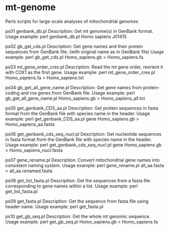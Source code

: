 # mt-genome
Perls scripts for large-scale analyses of mitochondrial genomes

ps01 genbank_db.pl
Description: Get mt genome(s) in GenBank format.
Usage example: perl genbank_db.pl Homo sapiens J01415

ps02 gb_get_cds.pl
Description: Get gene names and their protein sequences from GenBank file. (with original name as in GenBank file)
Usage example: perl gb_get_cds.pl Homo_sapiens.gb > Homo_sapiens.fa

ps03 mt_gene_order_crex.pl
Description: Read the mt gene order, reorient it with COX1 as the first gene.
Usage example: perl mt_gene_order_crex.pl Homo_sapiens.fa > Homo_sapiens.txt

ps04	 gb_get_all_gene_name.pl
Description: Get gene names from protein-coding and rna genes from GenBank file.
Usage example: perl gb_get_all_gene_name.pl Homo_sapiens.gb > Homo_sapiens_all.txt

ps05 get_genbank_CDS_aa.pl 
Description: Get protein sequences in fasta format from the GenBank file with species name in the header.
Usage example: perl get_genbank_CDS_aa.pl gene Homo_sapiens.gb > Homo_sapiens_aa.fasta

ps06 get_genbank_cds_seq_nucl.pl
Description: Get nucleotide sequences in fasta format from the GenBank file with species name in the header.
Usage example: perl get_genbank_cds_seq_nucl.pl gene Homo_sapiens.gb > Homo_sapiens_nucl.fasta

ps07	gene_rename.pl
Description: Convert mitochondrial gene names into consistent naming system.
Usage example: perl gene_rename.pl all_aa.fasta > all_aa.renamed.fasta

ps08	get_list_fasta.pl
Description: Get the sequences from a fasta file corresponding to gene names within a list.
Usage example: perl get_list_fasta.pl <list file> <fasta file>

ps09	get_fasta.pl
Description: Get the sequence from fasta file using header name.
Usage example: perl get_fasta.pl <head name> <fasta file>

ps10	get_gb_seq.pl
Description: Get the whole mt genomic sequence.
Usage example: perl get_gb_seq.pl  Homo_sapiens.gb >  Homo_sapiens.fa
